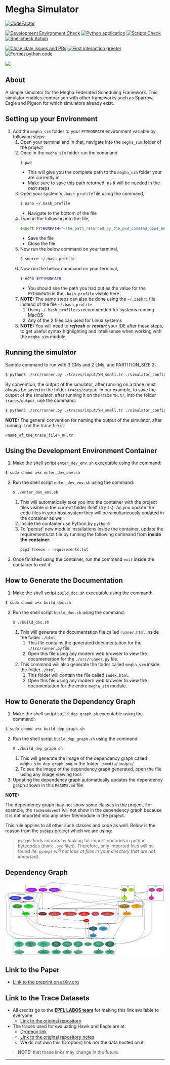 # Megha Simulator

[![CodeFactor](https://www.codefactor.io/repository/github/meghanat/megha_simulator/badge?s=b4713b1b5ed4c6ec220be93cad0e696a6aa34bb2)](https://www.codefactor.io/repository/github/meghanat/megha_simulator)

[![Development Environment Check](https://github.com/meghanat/megha_simulator/actions/workflows/dev_env.yml/badge.svg)](https://github.com/meghanat/megha_simulator/actions/workflows/dev_env.yml)
[![Python application](https://github.com/meghanat/megha_simulator/actions/workflows/python-app.yml/badge.svg)](https://github.com/meghanat/megha_simulator/actions/workflows/python-app.yml)
[![Scripts Check](https://github.com/meghanat/megha_simulator/actions/workflows/scripts_check.yml/badge.svg)](https://github.com/meghanat/megha_simulator/actions/workflows/scripts_check.yml)
[![Spellcheck Action](https://github.com/meghanat/megha_simulator/actions/workflows/spelling_action.yml/badge.svg)](https://github.com/meghanat/megha_simulator/actions/workflows/spelling_action.yml)

[![Close stale issues and PRs](https://github.com/meghanat/megha_simulator/actions/workflows/anchor.yml/badge.svg)](https://github.com/meghanat/megha_simulator/actions/workflows/anchor.yml)
[![First interaction greeter](https://github.com/meghanat/megha_simulator/actions/workflows/user_eng.yml/badge.svg)](https://github.com/meghanat/megha_simulator/actions/workflows/user_eng.yml)
[![Format python code](https://github.com/meghanat/megha_simulator/actions/workflows/linting.yml/badge.svg)](https://github.com/meghanat/megha_simulator/actions/workflows/linting.yml)

![](https://estruyf-github.azurewebsites.net/api/VisitorHit?user=meghanat&repo=megha_simulator&countColorcountColor&countColor=%237B1E7A&label=VISITOR+COUNT)

## About
A simple simulator for the Megha Federated Scheduling Framework. This simulator enables comparison with other frameworks such as Sparrow, Eagle and Pigeon for which simulators already exist.

## Setting up your Environment

1. Add the ```megha_sim``` folder to your ```PYTHONPATH``` environment variable by following steps:
   1. Open your terminal and in that, navigate into the ```megha_sim``` folder of the project
   2. Once in the ```megha_sim``` folder run the command
        ```bash
        $ pwd
        ```
        - This will give you the complete path to the ```megha_sim``` folder your are currently in.
        - Make sure to save this path returned, as it will be needed in the next steps
    1. Open your system's ```.bash_profile``` file using the command,
       ```bash
       $ nano ~/.bash_profile
       ```
       - Navigate to the bottom of the file
    2. Type in the following into the file,
        ```bash
        export PYTHONPATH="<The_path_returned_by_the_pwd_command_done_earlier>"
        ```
        - Save the file
        - Close the file
    3. Now run the below command on your terminal,
        ```bash
        $ source ~/.bash_profile
        ```
    4. Now run the below command on your terminal,
        ```bash
        $ echo $PYTHONPATH
        ```
        - You should see the path you had put as the value for the ```PYTHONPATH``` in the ```.bash_profile``` visible here
    5. **NOTE:** The same steps can also be done using the ```~/.bashrc``` file instead of the file ```~/.bash_profile```
       1. Using ```~/.bash_profile``` is recommended for systems running MacOS
       2. Any of the 2 files can used for Linux systems
    6. **NOTE:** You will need to ***refresh*** or ***restart*** your IDE after these steps, to get useful syntax highlighting and intellisense when working with the ```megha_sim``` module.

## Running the simulator

Sample command to run with 3 GMs and 2 LMs, and PARTITION_SIZE 3:

```bash
$ python3 ./src/runner.py ./traces/input/YH_small.tr ./simulator_config/config_original.json 3 2 3 1 1 1 
```

By convention, the output of the simulator, after running on a trace must always be saved in the folder `traces/output`. In our example, to save the output of the simulator, after running it on the trace `YH.tr`, into the folder `traces/output`, use the command:

```bash
$ python3 ./src/runner.py ./traces/input/YH_small.tr ./simulator_config/config_original.json 3 2 3 1 1 1 > traces/output/YH_OP.tr
```

**NOTE:** The general convention for naming the output of the simulator, after running it on the trace file is:

```
<Name_of_the_trace_file>_OP.tr
```

## Using the Development Environment Container

1. Make the shell script `enter_dev_env.sh` executable using the command:
```bash
$ sudo chmod u+x enter_dev_env.sh
```
2. Run the shell script `enter_dev_env.sh` using the command:
    ```bash
    $ ./enter_dev_env.sh
    ```
   1. This will automatically take you into the container with the project files visible in the current folder itself (try `ls`). As you update the code files in your host system they will be simultaneously updated in the container as well.
   1. Inside the container use Python by `python3`
   1. To 'persist' new module installations inside the container, update the requirements.txt file by running the following command from **inside the container**:
        ```bash
        pip3 freeze > requirements.txt
        ```
3. Once finished using the container, run the command `exit` inside the container to exit it.


## How to Generate the Documentation

1. Make the shell script `build_doc.sh` executable using the command:
```bash
$ sudo chmod u+x build_doc.sh
```
2. Run the shell script `build_doc.sh` using the command:
    ```bash
    $ ./build_doc.sh
    ```
    1. This will generate the documentation file called `runner.html` inside the folder `./html`.
        1. This file contains the generated documentation for the `./src/runner.py` file.
        2. Open this file using any modern web browser to view the documentation for the `./src/runner.py` file.
    2. This command will also generate the folder called `megha_sim` inside the folder `./html`.
        1. This folder will contain the file called `index.html`.
        2. Open this file using any modern web browser to view the documentation for the entire `megha_sim` module.

## How to Generate the Dependency Graph

1. Make the shell script `build_dep_graph.sh` executable using the command:
```bash
$ sudo chmod u+x build_dep_graph.sh
```
2. Run the shell script `build_dep_graph.sh` using the command:
    ```bash
    $ ./build_dep_graph.sh
    ```
    1. This will generate the image of the dependency graph called `megha_sim_dep_graph.png` in the folder `./media/images/`
    2. To see the image of the dependency graph generated, open the file using any image viewing tool.
3. Updating the dependency graph automatically updates the dependency graph shown in this `README.md` file

**NOTE:**

The dependency graph may not show some classes in the project. For example, the `TaskEndEvent` will not show in the dependency graph because it is not imported into any other file/module in the project.

This rule applies to all other such classes and code as well. Below is the reason from the `pydeps` project which we are using:

> `pydeps` finds imports by looking for import-opcodes in python bytecodes (think `.pyc` files). Therefore, only imported files will be found *(ie. `pydeps` will not look at files in your directory that are not imported).*

## Dependency Graph

![Project's Dependency Graph](./media/images/megha_sim_dep_graph.png)

## Link to the Paper

- [Link to the preprint on arXiv.org](https://arxiv.org/abs/2103.08413)

## Link to the Trace Datasets

- All credits go to the [**EPFL LABOS team**](https://github.com/epfl-labos) for making this link available to everyone
  - [Link to the original repository](https://github.com/epfl-labos/eagle)
- The traces used for evaluating Hawk and Eagle are at:
  - [Dropbox link](https://www.dropbox.com/sh/bhk5zxreyplus73/AADxmp60oqxh7jq9qkCzoJX5a?dl=0)
  - [Link to the original repository notes](https://github.com/epfl-labos/eagle/blob/master/simulation/LOCATION_OF_TRACES.txt)
  - We do not own this (Dropbox) link nor the data hosted on it.

> **NOTE:** that these links may change in the future.
---
